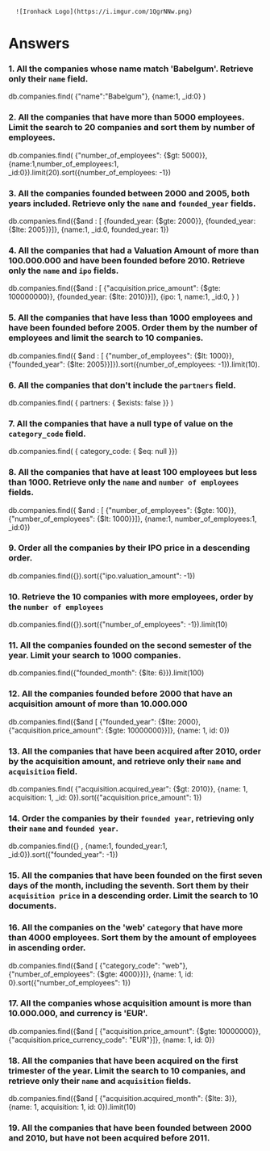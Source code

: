       ![Ironhack Logo](https://i.imgur.com/1QgrNNw.png)

# Answers

### 1. All the companies whose name match 'Babelgum'. Retrieve only their `name` field.

db.companies.find(
{"name":"Babelgum"},
{name:1, _id:0}
)


### 2. All the companies that have more than 5000 employees. Limit the search to 20 companies and sort them by **number of employees**.

db.companies.find(
    {"number_of_employees": {$gt: 5000}}, 
    {name:1,number_of_employees:1, _id:0}).limit(20).sort({number_of_employees: -1})

### 3. All the companies founded between 2000 and 2005, both years included. Retrieve only the `name` and `founded_year` fields.

db.companies.find({$and : [
    {founded_year: {$gte: 2000}},
    {founded_year: {$lte: 2005}}]},
  {name:1, _id:0, founded_year: 1})


### 4. All the companies that had a Valuation Amount of more than 100.000.000 and have been founded before 2010. Retrieve only the `name` and `ipo` fields.

db.companies.find({$and : [
    {"acquisition.price_amount": {$gte: 100000000}},
    {founded_year: {$lte: 2010}}]},
  {ipo: 1, name:1, _id:0, }
)

### 5. All the companies that have less than 1000 employees and have been founded before 2005. Order them by the number of employees and limit the search to 10 companies.

db.companies.find({ $and : [
    {"number_of_employees": {$lt: 1000}}, 
    {"founded_year": {$lte: 2005}}]}).sort({number_of_employees: -1}).limit(10).

### 6. All the companies that don't include the `partners` field.

db.companies.find(
  { partners: { $exists: false }}
)

### 7. All the companies that have a null type of value on the `category_code` field.

db.companies.find(
  { category_code: { $eq: null }})

### 8. All the companies that have at least 100 employees but less than 1000. Retrieve only the `name` and `number of employees` fields.

db.companies.find({ $and : [
    {"number_of_employees": {$gte: 100}}, 
    {"number_of_employees": {$lt: 1000}}]}, 
    {name:1, number_of_employees:1, _id:0})

### 9. Order all the companies by their IPO price in a descending order.

db.companies.find({}).sort({"ipo.valuation_amount": -1})

### 10. Retrieve the 10 companies with more employees, order by the `number of employees`

db.companies.find({}).sort({"number_of_employees": -1}).limit(10)

### 11. All the companies founded on the second semester of the year. Limit your search to 1000 companies.
db.companies.find({"founded_month": {$lte: 6}}).limit(100)

### 12. All the companies founded before 2000 that have an acquisition amount of more than 10.000.000

db.companies.find({$and [
    {"founded_year": {$lte: 2000},
    {"acquisition.price_amount": {$gte: 10000000}}]}, 
    {name: 1, id: 0})

### 13. All the companies that have been acquired after 2010, order by the acquisition amount, and retrieve only their `name` and `acquisition` field.

db.companies.find(
    {"acquisition.acquired_year": {$gt: 2010}},
    {name: 1, acquisition: 1, _id: 0}).sort({"acquisition.price_amount": 1})

### 14. Order the companies by their `founded year`, retrieving only their `name` and `founded year`.

db.companies.find({} , 
{name:1, founded_year:1, _id:0}).sort({"founded_year": -1})

### 15. All the companies that have been founded on the first seven days of the month, including the seventh. Sort them by their `acquisition price` in a descending order. Limit the search to 10 documents.

<!-- hmmm not too sure about this one -->


### 16. All the companies on the 'web' `category` that have more than 4000 employees. Sort them by the amount of employees in ascending order.

db.companies.find({$and [
    {"category_code": "web"},
    {"number_of_employees": {$gte: 4000}}]}, 
    {name: 1, id: 0}.sort({"number_of_employees": 1})

### 17. All the companies whose acquisition amount is more than 10.000.000, and currency is 'EUR'.

db.companies.find({$and [
    {"acquisition.price_amount": {$gte: 10000000}},
    {"acquisition.price_currency_code": "EUR"}]}, 
    {name: 1, id: 0})

### 18. All the companies that have been acquired on the first trimester of the year. Limit the search to 10 companies, and retrieve only their `name` and `acquisition` fields.

db.companies.find({$and [
    {"acquisition.acquired_month": {$lte: 3}},
    {name: 1, acquisition: 1, id: 0}).limit(10)

### 19. All the companies that have been founded between 2000 and 2010, but have not been acquired before 2011.

<!-- Not too sure about this one either -->
